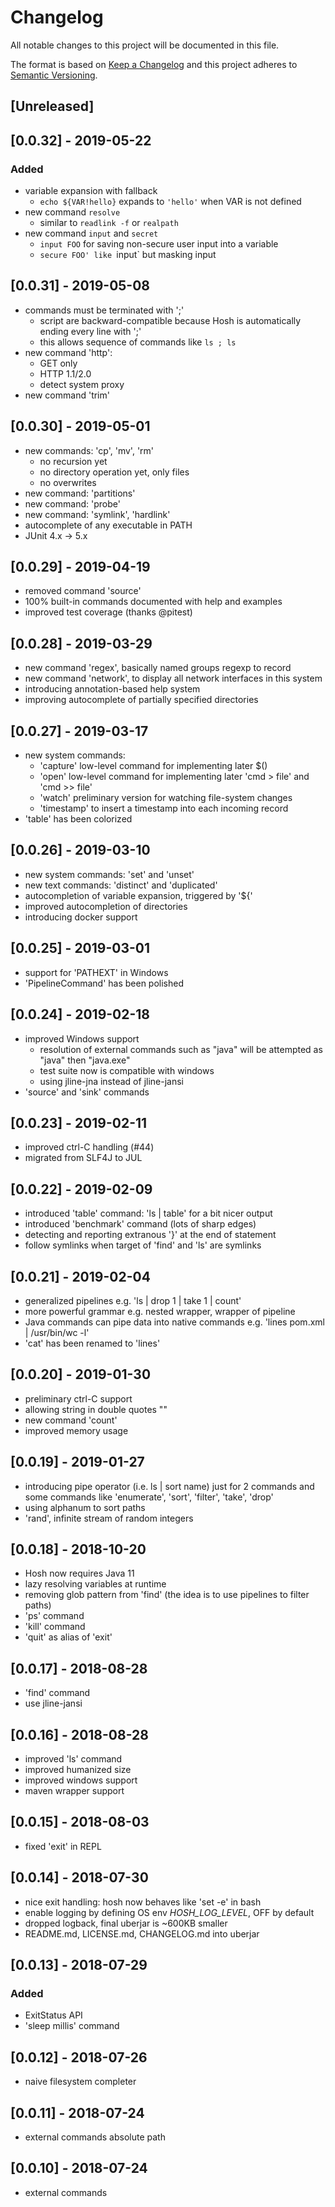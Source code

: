 # Changelog
All notable changes to this project will be documented in this file.

The format is based on [Keep a Changelog](https://keepachangelog.com/en/1.0.0/)
and this project adheres to [Semantic Versioning](https://semver.org/spec/v2.0.0.html).

## [Unreleased]

## [0.0.32] - 2019-05-22
### Added
- variable expansion with fallback
   - `echo ${VAR!hello}` expands to `'hello'` when VAR is not defined
- new command `resolve`
   - similar to `readlink -f` or `realpath`
- new command `input` and `secret`
   - `input FOO` for saving non-secure user input into a variable
   - `secure FOO' like `input` but masking input

## [0.0.31] - 2019-05-08
- commands must be terminated with ';'
    - script are backward-compatible because Hosh is automatically ending every line with ';'
    - this allows sequence of commands like `ls ; ls`
- new command 'http':
    - GET only
    - HTTP 1.1/2.0
    - detect system proxy
- new command 'trim'

## [0.0.30] - 2019-05-01
- new commands: 'cp', 'mv', 'rm'
   - no recursion yet
   - no directory operation yet, only files
   - no overwrites
- new command: 'partitions'
- new command: 'probe'
- new command: 'symlink', 'hardlink'
- autocomplete of any executable in PATH
- JUnit 4.x -> 5.x

## [0.0.29] - 2019-04-19
- removed command 'source'
- 100% built-in commands documented with help and examples
- improved test coverage (thanks @pitest)

## [0.0.28] - 2019-03-29
- new command 'regex', basically named groups regexp to record
- new command 'network', to display all network interfaces in this system
- introducing annotation-based help system
- improving autocomplete of partially specified directories

## [0.0.27] - 2019-03-17
- new system commands:
   - 'capture' low-level command for implementing later $()
   - 'open' low-level command for implementing later 'cmd > file' and 'cmd >> file'
   - 'watch' preliminary version for watching file-system changes
   - 'timestamp' to insert a timestamp into each incoming record
- 'table' has been colorized

## [0.0.26] - 2019-03-10
- new system commands: 'set' and 'unset'
- new text commands: 'distinct' and 'duplicated'
- autocompletion of variable expansion, triggered by '${'
- improved autocompletion of directories
- introducing docker support

## [0.0.25] - 2019-03-01
- support for 'PATHEXT' in Windows
- 'PipelineCommand' has been polished

## [0.0.24] - 2019-02-18
- improved Windows support
    + resolution of external commands such as "java" will be attempted as "java" then "java.exe"
    + test suite now is compatible with windows
    + using jline-jna instead of jline-jansi
- 'source' and 'sink' commands

## [0.0.23] - 2019-02-11
- improved ctrl-C handling (#44)
- migrated from SLF4J to JUL

## [0.0.22] - 2019-02-09
- introduced 'table' command: 'ls | table' for a bit nicer output
- introduced 'benchmark' command (lots of sharp edges)
- detecting and reporting extranous '}' at the end of statement
- follow symlinks when target of 'find' and 'ls' are symlinks

## [0.0.21] - 2019-02-04
- generalized pipelines e.g. 'ls | drop 1 | take 1 | count'
- more powerful grammar e.g. nested wrapper, wrapper of pipeline
- Java commands can pipe data into native commands e.g. 'lines pom.xml | /usr/bin/wc -l'
- 'cat' has been renamed to 'lines'

## [0.0.20] - 2019-01-30
- preliminary ctrl-C support
- allowing string in double quotes ""
- new command 'count'
- improved memory usage

## [0.0.19] - 2019-01-27
- introducing pipe operator (i.e. ls | sort name) just for 2 commands
  and some commands like 'enumerate', 'sort', 'filter', 'take', 'drop'
- using alphanum to sort paths
- 'rand', infinite stream of random integers

## [0.0.18] - 2018-10-20
- Hosh now requires Java 11
- lazy resolving variables at runtime
- removing glob pattern from 'find'
  (the idea is to use pipelines to filter paths)
- 'ps' command
- 'kill' command
- 'quit' as alias of 'exit'

## [0.0.17] - 2018-08-28
- 'find' command
- use jline-jansi

## [0.0.16] - 2018-08-28
- improved 'ls' command
- improved humanized size
- improved windows support
- maven wrapper support

## [0.0.15] - 2018-08-03
- fixed 'exit' in REPL

## [0.0.14] - 2018-07-30
- nice exit handling: hosh now behaves like 'set -e' in bash
- enable logging by defining OS env *HOSH_LOG_LEVEL*, OFF by default
- dropped logback, final uberjar is ~600KB smaller
- README.md, LICENSE.md, CHANGELOG.md into uberjar

## [0.0.13] - 2018-07-29
### Added
- ExitStatus API
- 'sleep millis' command

## [0.0.12] - 2018-07-26
- naive filesystem completer

## [0.0.11] - 2018-07-24
- external commands absolute path

## [0.0.10] - 2018-07-24
- external commands
